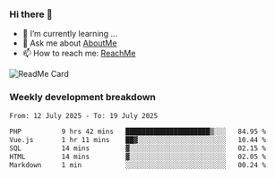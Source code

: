 ### Hi there 👋

- 🌱 I’m currently learning ...
- 💬 Ask me about [AboutMe](https://www.itzcy.com/about)
- 📫 How to reach me: [ReachMe](https://www.itzcy.com/about)

![ReadMe Card](https://github-readme-stats-ten-gilt.vercel.app/api?username=SuperChenYun&show_icons=true&title_color=fff&icon_color=79ff97&text_color=9f9f9f&bg_color=151515&hide_border=true)

### Weekly development breakdown
<!--START_SECTION:waka-->

```txt
From: 12 July 2025 - To: 19 July 2025

PHP          9 hrs 42 mins   █████████████████████▒░░░   84.95 %
Vue.js       1 hr 11 mins    ██▓░░░░░░░░░░░░░░░░░░░░░░   10.44 %
SQL          14 mins         ▓░░░░░░░░░░░░░░░░░░░░░░░░   02.15 %
HTML         14 mins         ▓░░░░░░░░░░░░░░░░░░░░░░░░   02.05 %
Markdown     1 min           ░░░░░░░░░░░░░░░░░░░░░░░░░   00.24 %
```

<!--END_SECTION:waka-->
